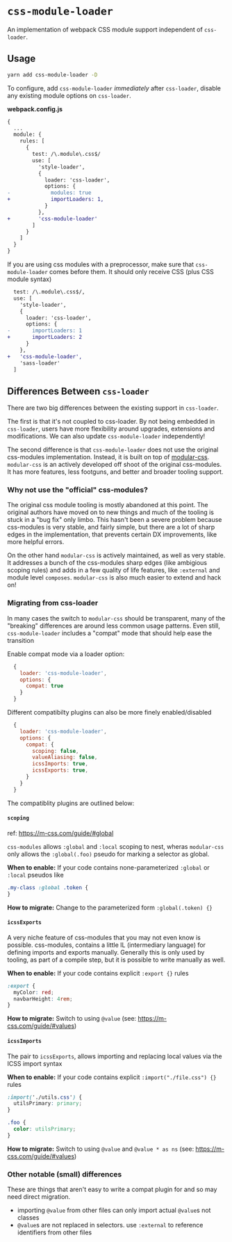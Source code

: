 # `css-module-loader`

An implementation of webpack CSS module support independent of `css-loader`.

## Usage

```sh
yarn add css-module-loader -D
```

To configure, add `css-module-loader` _immediately_ after `css-loader`, disable
any existing module options on `css-loader`.

**webpack.config.js**

```diff
{
  ...
  module: {
    rules: [
      {
        test: /\.module\.css$/
        use: [
          'style-loader',
          {
            loader: 'css-loader',
            options: {
-             modules: true
+             importLoaders: 1,
            }
          },
+         'css-module-loader'
        ]
      }
    ]
  }
}
```

If you are using css modules with a preprocessor, make sure that `css-module-loader` comes before them. It should only receive CSS (plus CSS module syntax)

```diff
  test: /\.module\.css$/,
  use: [
    'style-loader',
    {
      loader: 'css-loader',
      options: {
-       importLoaders: 1
+       importLoaders: 2
      }
    },
+   'css-module-loader',
    'sass-loader'
  ]
```

## Differences Between `css-loader`

There are two big differences between the existing support in
`css-loader`.

The first is that it's not coupled to css-loader. By not being embedded in `css-loader`, users have more flexibility around upgrades, extensions and modifications. We can also update `css-module-loader` independently!

The second difference is that `css-module-loader` does not use the original
css-modules implementation. Instead, it is built on top of [modular-css](https://m-css.com/). `modular-css` is an actively developed off shoot of the original css-modules. It has more features, less footguns, and better and broader tooling support.

### Why not use the "official" css-modules?

The original css module tooling is mostly abandoned at this point. The original
authors have moved on to new things and much of the tooling is stuck in a "bug fix" only limbo. This hasn't been a severe problem because css-modules is very
stable, and fairly simple, but there are a lot of sharp edges in the implementation, that prevents certain DX improvements, like more helpful errors.

On the other hand `modular-css` is actively maintained, as well as very stable. It addresses a bunch of the css-modules sharp edges (like ambigious scoping rules) and adds in a few quality of life features, like `:external` and module level `composes`. `modular-css` is also much easier to extend and hack on!

### Migrating from css-loader

In many cases the switch to `modular-css` should be transparent, many of the "breaking" differences are around less common usage patterns. Even still, `css-module-loader` includes a "compat" mode that should help ease the transition

Enable compat mode via a loader option:

```js
  {
    loader: 'css-module-loader',
    options: {
      compat: true
    }
  }
```

Different compatibilty plugins can also be more finely enabled/disabled

```js
  {
    loader: 'css-module-loader',
    options: {
      compat: {
        scoping: false,
        valueAliasing: false,
        icssImports: true,
        icssExports: true,
      }
    }
  }
```

The compatiblity plugins are outlined below:

#### `scoping`

ref: https://m-css.com/guide/#global

`css-modules` allows `:global` and `:local` scoping to nest, wheras `modular-css` only allows the `:global(.foo)` pseudo for marking a selector
as global.

**When to enable:** If your code contains none-parameterized `:global` or `:local` pseudos like

```css
.my-class :global .token {
}
```

**How to migrate:** Change to the parameterized form `:global(.token) {}`

#### `icssExports`

A very niche feature of css-modules that you may not even know is possible.
css-modules, contains a little IL (intermediary language) for defining imports and exports manually. Generally this is only used by tooling, as part of a compile step, but it is possible to write manually as well.

**When to enable:** If your code contains explicit `:export {}` rules

```css
:export {
  myColor: red;
  navbarHeight: 4rem;
}
```

**How to migrate:** Switch to using `@value` (see: https://m-css.com/guide/#values)

#### `icssImports`

The pair to `icssExports`, allows importing and replacing local values via the ICSS
import syntax

**When to enable:** If your code contains explicit `:import("./file.css") {}` rules

```css
:import('./utils.css') {
  utilsPrimary: primary;
}

.foo {
  color: utilsPrimary;
}
```

**How to migrate:** Switch to using `@value` and `@value * as ns` (see: https://m-css.com/guide/#values)

### Other notable (small) differences

These are things that aren't easy to write a compat plugin for and so may need
direct migration.

- importing `@value` from other files can only import actual `@value`s not classes
- `@value`s are not replaced in selectors. use `:external` to reference identifiers from other files
